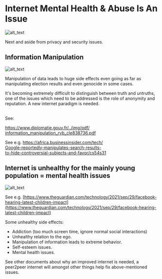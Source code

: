 # **Internet Mental Health & Abuse Is An Issue**


![alt_text](../img/bad_response.png)


Next and aside from privacy and security issues. 


## **Information Manipulation**

![alt_text](../img/manipulation_grenade.png)

Manipulation of data leads to huge side effects even going as far as manipulating election results and even genocide in some cases.

It's becoming extremely difficult to distinguish between truth and untruths, one of the issues which need to be addressed is the role of anonymity and reputation. A new internet paradigm is needed. 

 \
See:

[https://www.diplomatie.gouv.fr/../img/pdf/ \
information_manipulation_rvb_cle838736.pdf](https://www.diplomatie.gouv.fr/../img/pdf/information_manipulation_rvb_cle838736.pdf)

See e.g. [https://africa.businessinsider.com/tech/ \
Google-reportedly-manipulates-search-results- \
to-hide-controversial-subjects-and-favor/cs54s31](https://africa.businessinsider.com/tech/google-reportedly-manipulates-search-results-to-hide-controversial-subjects-and-favor/cs54s31)


## **Internet is unhealthy for the mainly young population = mental health issues**



![alt_text](../img/documentaries.png)


See e.g. [https://www.theguardian.com/technology/2021/sep/29/facebook-hearing-latest-children-impact](https://www.theguardian.com/technology/2021/sep/29/facebook-hearing-latest-children-impact)

Some unhealthy side effects:



* Addiction (too much screen time, ignore normal social interactions)
* Unhealthy relation to the ego.
* Manipulation of information leads to extreme behavior.
* Self-esteem issues.
* Mental health issues.

See other documents about why an improved internet is needed, a peer2peer internet will amongst other things help fix above-mentioned issues.

